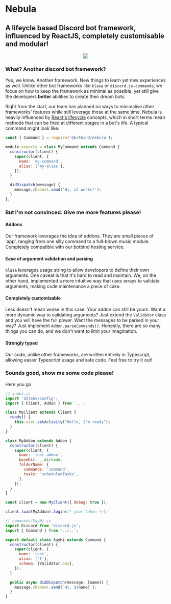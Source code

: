 # Nebula

## A lifeycle based Discord bot framework, influenced by ReactJS, completely customisable and modular!

<p align="center"><img src="https://raw.githubusercontent.com/botbind/nebula/master/assets/logo.png" /></p>

### What? Another discord bot framework?

Yes, we know. Another framework. New things to learn yet new experiences as well. Unlike other bot frameworks like `klasa` or `discord.js-commando`, we focus on how to keep the framework as minimal as possible, yet still give the developers **better** abilities to create their dream bots.

Right from the start, our team has planned on ways to minimalise other frameworks' features while still leverage those at the same time. Nebula is heavily influenced by [React's lifecycle](https://reactjs.org/docs/state-and-lifecycle.html) concepts, which in short terms mean methods that can be fired at different stages in a bot's life. A typical command might look like:

```javascript
const { Command } = require('@botbind/nebula');

module.exports = class MyCommand extends Command {
  constructor(client) {
    super(client, {
      name: 'my-command',
      alias: ['my-alias'],
    });
  }

  didDispatch(message) {
    message.channel.send('Hi, it works!');
  }
};
```

### But I'm not convinced. Give me more features please!

#### Addons

Our framework leverages the idea of addons. They are small pieces of 'app', ranging from one silly command to a full-blown music module. Completely compatible with our botbind hosting service.

#### Ease of argument validation and parsing

`klasa` leverages usage string to allow developers to define their own arguments. One caveat is that it's hard to read and maintain. We, on the other hand, implemented a more intuitive way that uses arrays to validate arguments, making code maintenance a piece of cake.

#### Completely customisable

Less doesn't mean worse in this case. Your addon can still be yours. Want a more dynamic way to validating arguments? Just extend the `Validator` class and you will have the full power. Want the messages to be parsed in your way? Just implement `Addon.parseCommands()`. Honestly, there are so many things you can do, and we don't want to limit your imagination.

#### Strongly typed

Our code, unlike other frameworks, are written entirely in Typescript, allowing easier Typescript usage and safe code. Feel free to try it out!

### Sounds good, show me some code please!

Here you go

```javascript
// index.js
import 'dotenv/config';
import { Client, Addon } from '..';

class MyClient extends Client {
  ready() {
    this.user.setActivity("Hello, I'm ready");
  }
}

class MyAddon extends Addon {
  constructor(client) {
    super(client, {
      name: 'test-addon',
      baseDir: __dirname,
      folderName: {
        commands: 'command',
        tasks: 'scheduledTasks',
      },
    });
  }
}

const client = new MyClient({ debug: true });

client.load(MyAddon).login(/* your token */);

// commands/SayHi.js
import Discord from 'discord.js';
import { Command } from '../..';

export default class SayHi extends Command {
  constructor(client) {
    super(client, {
      name: 'test',
      alias: ['t'],
      schema: [Validator.any],
    });
  }

  public async didDispatch(message, [name]) {
    message.channel.send(`Hi, ${name}`);
  }
}
```
